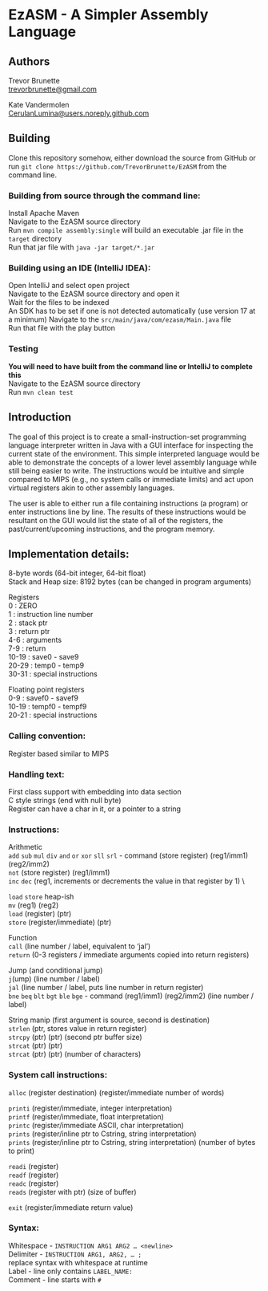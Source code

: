 # EzASM - A Simpler Assembly Language

## Authors 
Trevor Brunette\
trevorbrunette@gmail.com

Kate Vandermolen\
CerulanLumina@users.noreply.github.com

## Building

Clone this repository somehow, either download the source from GitHub or run `git clone https://github.com/TrevorBrunette/EzASM` from the command line.

### Building from source through the command line:

Install Apache Maven \
Navigate to the EzASM source directory \
Run `mvn compile assembly:single` will build an executable .jar file in the `target` directory \
Run that jar file with `java -jar target/*.jar`

### Building using an IDE (IntelliJ IDEA):

Open IntelliJ and select open project \
Navigate to the EzASM source directory and open it \
Wait for the files to be indexed \
An SDK has to be set if one is not detected automatically (use version 17 at a minimum)
Navigate to the `src/main/java/com/ezasm/Main.java` file \
Run that file with the play button

### Testing

**You will need to have built from the command line or IntelliJ to complete this** \
Navigate to the EzASM source directory \
Run `mvn clean test`

## Introduction

The goal of this project is to create a small-instruction-set programming language interpreter written in Java with a GUI interface for inspecting the current state of the environment. This simple interpreted language would be able to demonstrate the concepts of a lower level assembly language while still being easier to write. The instructions would be intuitive and simple compared to MIPS (e.g., no system calls or immediate limits) and act upon virtual registers akin to other assembly languages.

The user is able to either run a file containing instructions (a program) or enter instructions line by line. The results of these instructions would be resultant on the GUI would list the state of all of the registers, the past/current/upcoming instructions, and the program memory.

## Implementation details:

8-byte words (64-bit integer, 64-bit float) \
Stack and Heap size: 8192 bytes (can be changed in program arguments)

Registers \
0 : ZERO \
1 : instruction line number \
2 : stack ptr \
3 : return ptr \
4-6 : arguments \
7-9 : return \
10-19 : save0 - save9 \
20-29 : temp0 - temp9 \
30-31 : special instructions 

Floating point registers \
0-9 : savef0 - savef9 \
10-19 : tempf0 - tempf9 \
20-21 : special instructions 
 

### Calling convention:
Register based similar to MIPS 

### Handling text:
First class support with embedding into data section \
C style strings (end with null byte) \
Register can have a char in it, or a pointer to a string 

### Instructions: 
Arithmetic \
`add` `sub` `mul` `div` `and` `or` `xor` `sll` `srl` - command (store register) (reg1/imm1) (reg2/imm2) \
`not` (store register) (reg1/imm1) \
`inc` `dec` (reg1, increments or decrements the value in that register by 1) \

`load` `store` heap-ish \
`mv` (reg1) (reg2) \
`load` (register) (ptr) \
`store` (register/immediate) (ptr) 

Function \
`call` (line number / label, equivalent to ‘jal’) \
`return` (0-3 registers / immediate arguments copied into return registers) 

Jump (and conditional jump) \
`j`(ump) (line number / label) \
`jal` (line number / label, puts line number in return register) \
`bne` `beq` `blt` `bgt` `ble` `bge` - command (reg1/imm1) (reg2/imm2) (line number / label) 

String manip (first argument is source, second is destination) \
`strlen` (ptr, stores value in return register) \
`strcpy` (ptr) (ptr) (second ptr buffer size) \
`strcat` (ptr) (ptr) \
`strcat` (ptr) (ptr) (number of characters) 

### System call instructions: 
`alloc` (register destination) (register/immediate number of words) 

`printi` (register/immediate, integer interpretation) \
`printf` (register/immediate, float interpretation) \
`printc` (register/immediate ASCII, char interpretation) \
`prints` (register/inline ptr to Cstring, string interpretation) \
`prints` (register/inline ptr to Cstring, string interpretation) (number of bytes to print) 

`readi` (register) \
`readf` (register) \
`readc` (register) \
`reads` (register with ptr) (size of buffer) 

`exit` (register/immediate return value) 

### Syntax:
Whitespace - `INSTRUCTION ARG1 ARG2 … <newline>` \
Delimiter - `INSTRUCTION ARG1, ARG2, … ;` \
replace syntax with whitespace at runtime \
Label - line only contains `LABEL_NAME:` \
Comment - line starts with `#` 

